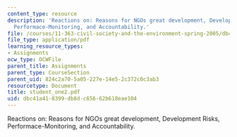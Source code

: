 ```yaml
---
content_type: resource
description: 'Reactions on: Reasons for NGOs great development, Development Risks,
  Performace-Monitoring, and Accountability.'
file: /courses/11-363-civil-society-and-the-environment-spring-2005/dbc41a418399db8dc65662b618eae104_student_one2.pdf
file_type: application/pdf
learning_resource_types:
- Assignments
ocw_type: OCWFile
parent_title: Assignments
parent_type: CourseSection
parent_uid: 824c2a70-5a05-227e-14e5-2c372c0c3ab3
resourcetype: Document
title: student_one2.pdf
uid: dbc41a41-8399-db8d-c656-62b618eae104
---
```

Reactions on: Reasons for NGOs great development, Development Risks, Performace-Monitoring, and Accountability.

